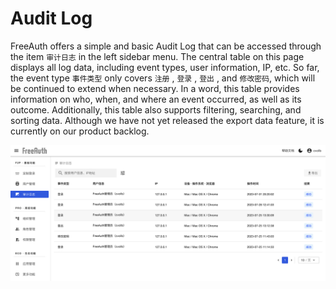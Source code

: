 # Audit Log

FreeAuth offers a simple and basic Audit Log that can be accessed through the item `审计日志` in the left sidebar menu. The central table on this page displays all log data, including event types, user information, IP, etc. So far, the event type `事件类型` only covers `注册` , `登录` , `登出` , and `修改密码`, which will be continued to extend when necessary. In a word, this table provides information on who, when, and where an event occurred, as well as its outcome. Additionally, this table also supports filtering, searching, and sorting data. Although we have not yet released the export data feature, it is currently on our product backlog. 

![FreeAuth Audit Log](/assets/manual/audit-log.png)
